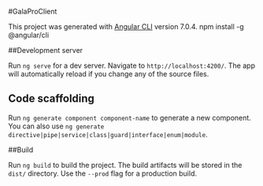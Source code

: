 #GalaProClient

This project was generated with [Angular CLI](https://github.com/angular/angular-cli) version 7.0.4.
npm install -g @angular/cli

##Development server

Run `ng serve` for a dev server. Navigate to `http://localhost:4200/`. The app will automatically reload if you change any of the source files.

## Code scaffolding

Run `ng generate component component-name` to generate a new component. You can also use `ng generate directive|pipe|service|class|guard|interface|enum|module`.

##Build

Run `ng build` to build the project. The build artifacts will be stored in the `dist/` directory. Use the `--prod` flag for a production build.

